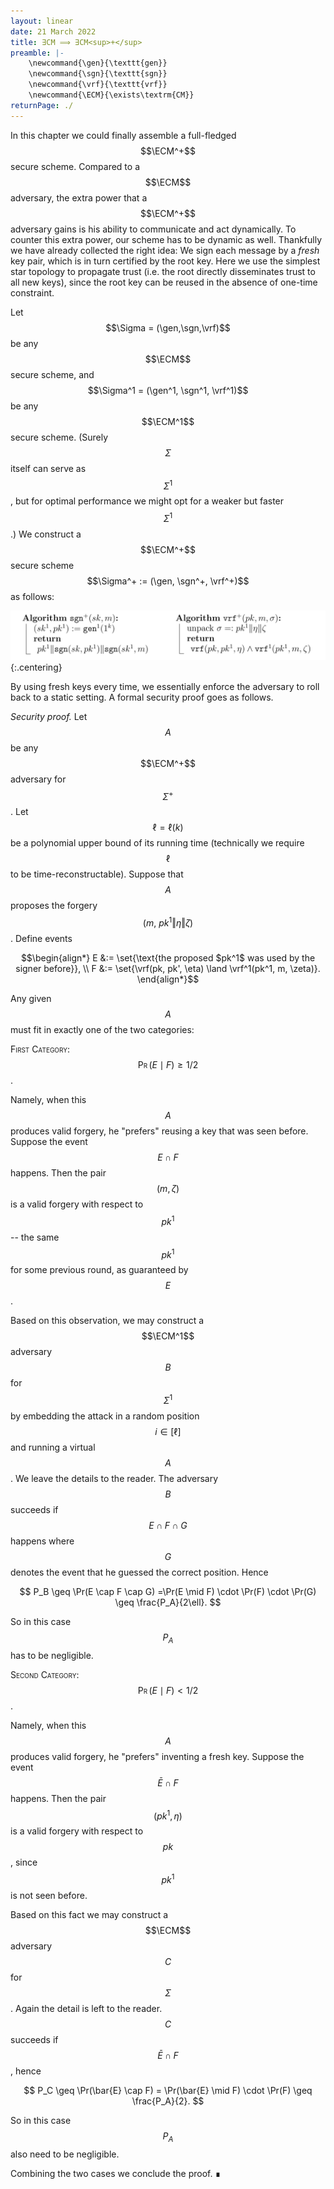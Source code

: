 ```yaml
---
layout: linear
date: 21 March 2022
title: ∃CM ⟹ ∃CM<sup>+</sup>
preamble: |-
    \newcommand{\gen}{\texttt{gen}}
    \newcommand{\sgn}{\texttt{sgn}}
    \newcommand{\vrf}{\texttt{vrf}}
    \newcommand{\ECM}{\exists\textrm{CM}}
returnPage: ./
---
```


In this chapter we could finally assemble a full-fledged $$\ECM^+$$ secure scheme. Compared to a $$\ECM$$ adversary, the extra power that a $$\ECM^+$$ adversary gains is his ability to communicate and act dynamically. To counter this extra power, our scheme has to be dynamic as well. Thankfully we have already collected the right idea: We sign each message by a *fresh* key pair, which is in turn certified by the root key. Here we use the simplest star topology to propagate trust (i.e. the root directly disseminates trust to all new keys), since the root key can be reused in the absence of one-time constraint.

Let $$\Sigma = (\gen,\sgn,\vrf)$$ be any $$\ECM$$ secure scheme, and $$\Sigma^1 = (\gen^1, \sgn^1, \vrf^1)$$ be any $$\ECM^1$$ secure scheme. (Surely $$\Sigma$$ itself can serve as $$\Sigma^1$$, but for optimal performance we might opt for a weaker but faster $$\Sigma^1$$.) We construct a $$\ECM^+$$ secure scheme $$\Sigma^+ := (\gen, \sgn^+, \vrf^+)$$ as follows:

![](./6-star.svg){:.centering}

By using fresh keys every time, we essentially enforce the adversary to roll back to a static setting. A formal security proof goes as follows.

*Security proof.*
Let $$A$$ be any $$\ECM^+$$ adversary for $$\Sigma^+$$. Let $$\ell = \ell(k)$$ be a polynomial upper bound of its running time (technically we require $$\ell$$ to be time-reconstructable). Suppose that $$A$$ proposes the forgery $$(m, ~pk^1 \Vert \eta \Vert \zeta)$$. Define events

$$\begin{align*}
	E &:= \set{\text{the proposed $pk^1$ was used by the signer before}}, \\
	F &:= \set{\vrf(pk, pk', \eta) \land \vrf^1(pk^1, m, \zeta)}.
\end{align*}$$

Any given $$A$$ must fit in exactly one of the two categories:

<span style="font-variant:small-caps;">First Category: $$\Pr(E \mid F) \geq 1/2$$.</span>

Namely, when this $$A$$ produces valid forgery, he "prefers" reusing a key that was seen before. Suppose the event $$E \cap F$$ happens. Then the pair $$(m,\zeta)$$ is a valid forgery with respect to $$pk^1$$ -- the same $$pk^1$$ for some previous round, as guaranteed by $$E$$.

Based on this observation, we may construct a $$\ECM^1$$ adversary $$B$$ for $$\Sigma^1$$ by embedding the attack in a random position $$i \in [\ell]$$ and running a virtual $$A$$. We leave the details to the reader. The adversary $$B$$ succeeds if $$E \cap F \cap G$$ happens where $$G$$ denotes the event that he guessed the correct position. Hence

$$
	P_B \geq \Pr(E \cap F \cap G)
	=\Pr(E \mid F) \cdot \Pr(F) \cdot \Pr(G)
	\geq \frac{P_A}{2\ell}.
$$

So in this case $$P_A$$ has to be negligible.

<span style="font-variant:small-caps;">Second Category: $$\Pr(E \mid F) < 1/2$$.</span>

Namely, when this $$A$$ produces valid forgery, he "prefers" inventing a fresh key. Suppose the event $$\bar{E} \cap F$$ happens. Then the pair $$(pk^1,\eta)$$ is a valid forgery with respect to $$pk$$, since $$pk^1$$ is not seen before.

Based on this fact we may construct a $$\ECM$$ adversary $$C$$ for $$\Sigma$$. Again the detail is left to the reader. $$C$$ succeeds if $$\bar{E} \cap F$$, hence

$$
	P_C \geq \Pr(\bar{E} \cap F)
	= \Pr(\bar{E} \mid F) \cdot \Pr(F)
	\geq \frac{P_A}{2}.
$$

So in this case $$P_A$$ also need to be negligible.

Combining the two cases we conclude the proof. ∎
